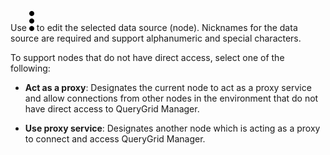 Use ![""](Images/zsz1597101912145.svg) to edit the selected data source (node). Nicknames for the data source are required and support alphanumeric and special characters.

To support nodes that do not have direct access, select one of the following:

-   **Act as a proxy**: Designates the current node to act as a proxy service and allow connections from other nodes in the environment that do not have direct access to QueryGrid Manager.


-   **Use proxy service**: Designates another node which is acting as a proxy to connect and access QueryGrid Manager.


